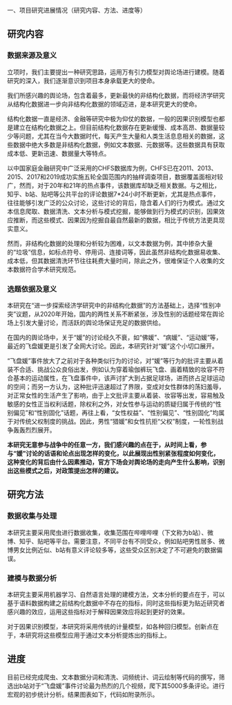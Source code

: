 一、项目研究进展情况（研究内容、方法、进度等）

## 研究内容

### 数据来源及意义

立项时，我们主要提出一种研究思路，运用万有引力模型对舆论场进行建模。随着研究的深入，我们逐渐意识到项目本身承载更大的使命。

我们所感兴趣的舆论场，包含着最多，更新最快的非结构化数据，而将经济学研究从结构化数据进一步向非结构化数据的领域迈进，是本研究更大的使命。

结构化数据一直是经济、金融等研究中极为仰仗的数据，一般的因果识别模型也都是建立在结构化数据之上。但目前结构化数据存在更新缓慢、成本高昂、数据量较少等问题，尤其在当今大数据时代，每天产生大量和人类生活息息相关的数据，这些数据中绝大多数是非结构化数据，例如文本数据、元数据等。这些数据具有获取成本低、更新迅速、数据量大等特点。

以中国家庭金融研究中广泛采用的CHFS数据库为例，CHFS已在2011、2013、2015、2017和2019成功实施五轮全国范围内的抽样调查项目，数据覆盖面相对较广，然而，对于20年和21年的热点事件，该数据库却缺乏相关数据。与之相比，知乎、b站、贴吧等公共平台的评论数据7*24小时不断更新，尤其是热点事件，往往能够引发广泛的公众讨论，这些讨论的背后，隐含着人们的行为模式。通过文本信息爬取、数据清洗、文本分析与模式挖掘，能够做到行为模式的识别，因果效应推断，而这些模式、因果因为挖掘自最自然最新的数据，相比于传统方法更具现实意义。

然而，非结构化数据的处理和分析较为困难，以文本数据为例，其中掺杂大量的“垃圾”信息，如标点符号、停用词、连接词等，因此虽然非结构化数据易收集、成本低，但其数据清洗环节往往耗费大量时间，除此之外，很难保证个人收集的文本数据符合学术研究规范。

### 选题依据及意义

本研究在“进一步探索经济学研究中的非结构化数据”的方法基础上，选择“性别冲突”议题，从2020年开始，国内的两性关系不断紧张，涉及性别的话题经常在舆论场上引发大量讨论，而活跃的舆论场保证充足的数据供给。

在国内的舆论场中，关于“媛”的讨论经久不衰，如“佛媛”、“病媛”、“运动媛”等，最近的飞盘媛更是引发了全网大讨论。因此，本研究针对“媛”这个小切口展开。

“飞盘媛”事件放大了之前对于各种类似行为的讨论，对“媛”等行为的批评主要从着装不合适、挑战公众良俗出发，例如认为穿着瑜伽裤玩飞盘、画着精致的妆容不符合基本的运动属性，在飞盘事件中，该声讨扩大到占据足球场，进而挤占足球运动的空间；而另一方认为，这种批评迅速超过了界限，变成对女性群体的荡妇羞辱，对正常女性的生活产生了影响，由于上文批评主要从着装、妆容等出发，容易触及敏感的女性正当权利话题，除权利之外，对女性参与运动的质疑归属于传统的“性别偏见”和“性别固化”话题，再往上看，“女性权益”、“性别偏见”、“性别固化”均属于对传统父权制度的挑战。因此，男性“猎媛”和女性抗拒“父权”制度，一轮性别战争轰轰烈烈展开。

**本研究无意参与战争中的任意一方，我们感兴趣的点在于，从时间上看，参与“媛”讨论的话语和论点出现怎样的变化，以此展现出性别紧张程度如何变化，这种变化的背后由什么因素推动，官方下场会对舆论场的走向产生什么影响，识别出这些模式之后，对政策提出怎样的建议。**

## 研究方法

### 数据收集与处理

本研究主要采用爬虫进行数据收集，收集范围在哔哩哔哩（下文称为b站）、微博、知乎、贴吧等平台。需要注意，不同平台有不同受众，例如贴吧男性居多、微博男女比例近似、b站有意义评论较多等，这些受众区别决定了不可避免的数据偏误。

### 建模与数据分析

本研究主要采用机器学习、自然语言处理的建模方法，文本分析的要点在于，可以基于语料数据构建之前结构化数据中不存在的指标，同时这些指标更为贴近研究者感兴趣的效应，运用这些指标对于解释因果效应将起到更好的效果。

对于因果识别模型，本研究将采用传统的计量模型，如各种回归模型。创新点在于，本研究将这些模型应用于通过文本分析提炼出的指标上。

## 进度

目前已经完成爬虫、文本数据分词和清洗、词频统计、词云绘制等代码的撰写，筛选出b站对于“飞盘媛”事件讨论最为热烈的几个视频，爬下其5000多条评论。进行宏观的初步统计分析。结果图表如下，代码如附录所示。

